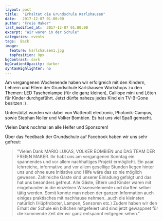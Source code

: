 ```yaml
---
layout: post
title:  "Erhaltet die Grundschule Karlshausen"
date:   2017-12-07 01:00:00
author: "Freie Maker"
last_modified_at:  2017-12-07 01:00:00
excerpt: "Wir waren in der Schule"
categories: events
tags:  Back
image:
  feature: karlshausen1.jpg
  topPosition: 0px
bgContrast: dark
bgGradientOpacity: darker
syntaxHighlighter: no
---
```

Am vergangenen Wochenende haben wir erfolgreich mit den Kindern, Lehrern und Eltern der Grundschule Karlshausen Workshops zu den Themen: LED Taschenlampe (für die ganz kleinen), Calliope mini und Löten für Kinder durchgeführt. Jetzt dürfte nahezu jedes Kind ein TV-B-Gone besitzen :) .

Unterstützt wurden wir dabei von Watterott electronic, Photonik-Campus, sowie Stephan Noller und Volker Bombien. Es hat uns viel Spaß gemacht.

Vielen Dank nochmal an alle Helfer und Sponsoren!

<div class="img img--fullContainer img--14xLeading" style="background-image: url({{ site.baseurl_posts_img }}karlshausen2.jpg);"></div>

Über das Feedback der Grundschule auf Facebook haben wir uns sehr gefreut:
<blockquote class="u--startsWithDoubleQuote">"Vielen Dank MARIO LUKAS, VOLKER BOMBIEN und DAS TEAM DER FREIEN MAKER. Ihr habt uns am vergangenen Sonntag ein spannendes und vor allem nachhaltiges Projekt ermöglicht. Ein paar lehrreiche, informative und vor allem gesellige Stunden liegen hinter uns und ohne eure Initiative und Hilfe wäre das so nie möglich gewesen. Zahlreiche Gäste sind unserer Einladung gefolgt und das hat uns besonders gefreut. Alle Gäste, Eltern und Kinder waren mit eingebunden in die einzelnen Wissenselemente und durften selber tätig werden. Somit konnte man neben der ganzen Information auch einiges praktisches mit nachhause nehmen...auch die kleinsten natürlich (Hüpfroboter, Lampen, Sensoren etc.) Zudem haben wir den Erhalt der Schule ein bißchen mitgefeiert und sind jetzt gewappnet für die kommende Zeit der wir ganz entspannt entgegen sehen."</blockquote>
